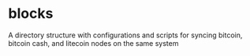 # blocks
A directory structure with configurations and scripts for syncing bitcoin, bitcoin cash, and litecoin nodes on the same system
